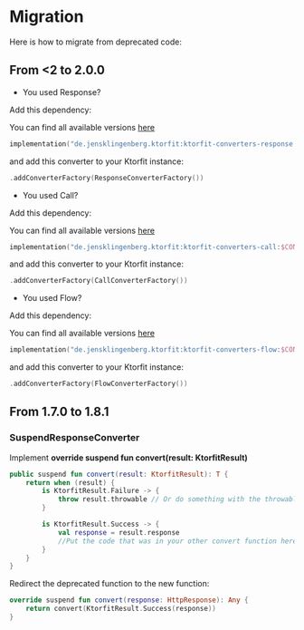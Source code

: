 # Migration
Here is how to migrate from deprecated code:

## From <2 to 2.0.0
* You used Response?

Add this dependency:

You can find all available versions [here](https://repo.maven.apache.org/maven2/de/jensklingenberg/ktorfit/ktorfit-converters-response/)

```kotlin
implementation("de.jensklingenberg.ktorfit:ktorfit-converters-response:$CONVERTER_VERSION")
```

and add this converter to your Ktorfit instance:
```kotlin
.addConverterFactory(ResponseConverterFactory())
```

* You used Call?

Add this dependency:

You can find all available versions [here](https://repo.maven.apache.org/maven2/de/jensklingenberg/ktorfit/ktorfit-converters-call/)

```kotlin
implementation("de.jensklingenberg.ktorfit:ktorfit-converters-call:$CONVERTER_VERSION")
```

and add this converter to your Ktorfit instance:
```kotlin
.addConverterFactory(CallConverterFactory())
```

* You used Flow?

Add this dependency:

You can find all available versions [here](https://repo.maven.apache.org/maven2/de/jensklingenberg/ktorfit/ktorfit-converters-flow/)

```kotlin
implementation("de.jensklingenberg.ktorfit:ktorfit-converters-flow:$CONVERTER_VERSION")
```

and add this converter to your Ktorfit instance:
```kotlin
.addConverterFactory(FlowConverterFactory())
```

## From 1.7.0 to 1.8.1

### SuspendResponseConverter
Implement **override suspend fun convert(result: KtorfitResult)**

```kotlin
public suspend fun convert(result: KtorfitResult): T {
    return when (result) {
        is KtorfitResult.Failure -> {
            throw result.throwable // Or do something with the throwable
        }

        is KtorfitResult.Success -> {
            val response = result.response
            //Put the code that was in your other convert function here
        }
    }
}
```

Redirect the deprecated function to the new function:

```kotlin
override suspend fun convert(response: HttpResponse): Any {
    return convert(KtorfitResult.Success(response))
}
```
